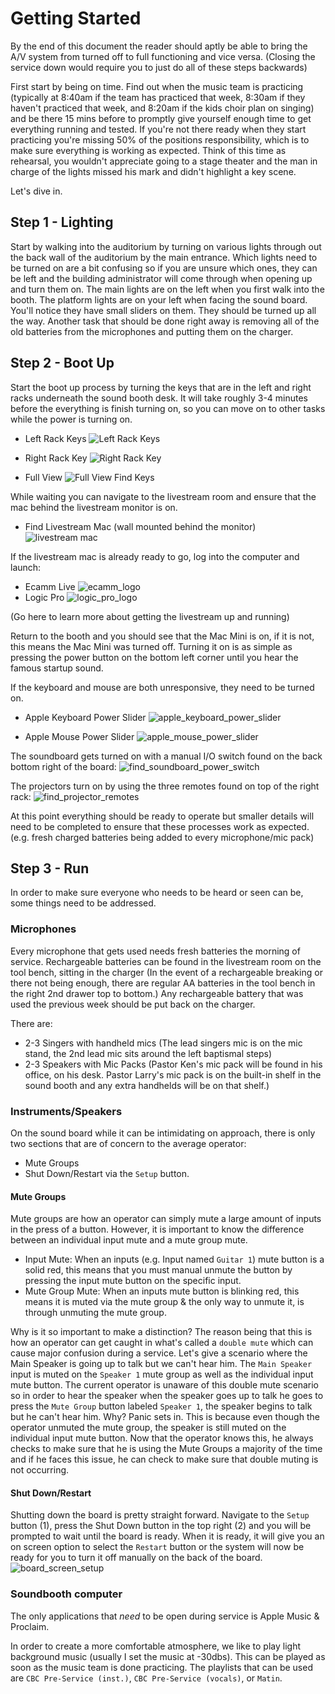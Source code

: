 # Getting Started

By the end of this document the reader should aptly be able to bring the A/V system from turned off to full functioning and vice versa. (Closing the service down would require you to just do all of these steps backwards)

First start by being on time. Find out when the music team is practicing (typically at 8:40am if the team has practiced that week, 8:30am if they haven't practiced that week, and 8:20am if the kids choir plan on singing) and be there 15 mins before to promptly give yourself enough time to get everything running and tested. If you're not there ready when they start practicing you're missing 50% of the positions responsibility, which is to make sure everything is working as expected. Think of this time as rehearsal, you wouldn't appreciate going to a stage theater and the man in charge of the lights missed his mark and didn't highlight a key scene.

Let's dive in.

## Step 1 - Lighting

Start by walking into the auditorium by turning on various lights through out the back wall of the auditorium by the main entrance. Which lights need to be turned on are a bit confusing so if you are unsure which ones, they can be left and the building administrator will come through when opening up and turn them on. The main lights are on the left when you first walk into the booth. The platform lights are on your left when facing the sound board. You'll notice they have small sliders on them. They should be turned up all the way. Another task that should be done right away is removing all of the old batteries from the microphones and putting them on the charger.

## Step 2 - Boot Up

Start the boot up process by turning the keys that are in the left and right racks underneath the sound booth desk. It will take roughly 3-4 minutes before the everything is finish turning on, so you can move on to other tasks while the power is turning on.

- Left Rack Keys
  ![Left Rack Keys](<../Soundboard Pics/left_middle_rack.jpeg>)

- Right Rack Key
  ![Right Rack Key](<../Soundboard Pics/right_middle_rack.JPG>)

- Full View
  ![Full View Find Keys](<../Soundboard Pics/full_soundbooth_find_keys.JPG>)

While waiting you can navigate to the livestream room and ensure that the mac behind the livestream monitor is on.

- Find Livestream Mac (wall mounted behind the monitor)
  ![livestream mac](<../Soundboard Pics/livestream_room_find_mac.JPG>)

If the livestream mac is already ready to go, log into the computer and launch:

- Ecamm Live ![ecamm_logo](<../MISC Pics/ecamm_app_icon.png>)
- Logic Pro ![logic_pro_logo](<../MISC Pics/logic_pro_app_icon.png>)

(Go here to learn more about getting the livestream up and running)

Return to the booth and you should see that the Mac Mini is on, if it is not, this means the Mac Mini was turned off. Turning it on is as simple as pressing the power button on the bottom left corner until you hear the famous startup sound.

If the keyboard and mouse are both unresponsive, they need to be turned on.

- Apple Keyboard Power Slider ![apple_keyboard_power_slider](<../MISC Pics/apple_keyboard_power_button.jpg>)

- Apple Mouse Power Slider ![apple_mouse_power_slider](<../MISC Pics/apple-magic-mouse_power_slide.jpg>)

The soundboard gets turned on with a manual I/O switch found on the back bottom right of the board:
![find_soundboard_power_switch](<../Soundboard Pics/full_soundbooth_find_power_button.JPG>)

The projectors turn on by using the three remotes found on top of the right rack:
![find_projector_remotes](<../Soundboard Pics/full_soundbooth_find_projector_remotes.JPG>)

At this point everything should be ready to operate but smaller details will need to be completed to ensure that these processes work
as expected. (e.g. fresh charged batteries being added to every microphone/mic pack)

## Step 3 - Run

In order to make sure everyone who needs to be heard or seen can be, some things need to be addressed.

### Microphones

Every microphone that gets used needs fresh batteries the morning of service. Rechargeable batteries can be found in the livestream room on the tool bench, sitting in the charger (In the event of a rechargeable breaking or there not being enough, there are regular AA batteries in the tool bench in the right 2nd drawer top to bottom.) Any rechargeable battery that was used the previous week should be put back on the charger.

There are:

- 2-3 Singers with handheld mics (The lead singers mic is on the mic stand, the 2nd lead mic sits around the left baptismal steps)
- 2-3 Speakers with Mic Packs (Pastor Ken's mic pack will be found in his office, on his desk. Pastor Larry's mic pack is on the built-in shelf in the sound booth and any extra handhelds will be on that shelf.)

### Instruments/Speakers

On the sound board while it can be intimidating on approach, there is only two sections that are of concern to the average operator:

- Mute Groups
- Shut Down/Restart via the `Setup` button.

#### Mute Groups

Mute groups are how an operator can simply mute a large amount of inputs in the press of a button. However, it is important to know the difference between an individual input mute and a mute group mute.

- Input Mute: When an inputs (e.g. Input named `Guitar 1`) mute button is a solid red, this means that you must manual unmute the button by pressing the input mute button on the specific input.
- Mute Group Mute: When an inputs mute button is blinking red, this means it is muted via the mute group & the only way to unmute it, is through unmuting the mute group.

Why is it so important to make a distinction? The reason being that this is how an operator can get caught in what's called a `double mute` which can cause major confusion during a service. Let's give a scenario where the Main Speaker is going up to talk but we can't hear him. The `Main Speaker` input is muted on the `Speaker 1` mute group as well as the individual input mute button. The current operator is unaware of this double mute scenario so in order to hear the speaker when the speaker goes up to talk he goes to press the `Mute Group` button labeled `Speaker 1`, the speaker begins to talk but he can't hear him. Why? Panic sets in. This is because even though the operator unmuted the mute group, the speaker is still muted on the individual input mute button. Now that the operator knows this, he always checks to make sure that he is using the Mute Groups a majority of the time and if he faces this issue, he can check to make sure that double muting is not occurring.

#### Shut Down/Restart

Shutting down the board is pretty straight forward. Navigate to the `Setup` button (1), press the Shut Down button in the top right (2) and you will be prompted to wait until the board is ready. When it is ready, it will give you an on screen option to select the `Restart` button or the system will now be ready for you to turn it off manually on the back of the board.
![board_screen_setup](<../Soundboard Pics/board_screen_setup.JPG>)

### Soundbooth computer

The only applications that _need_ to be open during service is Apple Music & Proclaim.

In order to create a more comfortable atmosphere, we like to play light background music (usually I set the music at -30dbs). This can be played as soon as the music team is done practicing. The playlists that can be used are `CBC Pre-Service (inst.)`, `CBC Pre-Service (vocals)`, or `Matin`.
